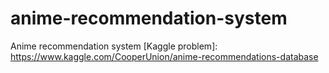 # anime-recommendation-system
Anime recommendation system
[Kaggle problem]: https://www.kaggle.com/CooperUnion/anime-recommendations-database

